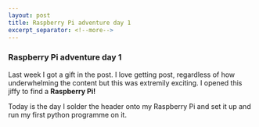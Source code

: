 ```yaml
---
layout: post
title: Raspberry Pi adventure day 1
excerpt_separator: <!--more-->
---
```


### Raspberry Pi adventure day 1
<!--more-->
Last week I got a gift in the post. I love getting post, regardless of how underwhelming the content but this was extremily exciting. I opened this jiffy to find a **Raspberry Pi!**
<!--more-->
Today is the day I solder the header onto my Raspberry Pi and set it up and run my first python programme on it.